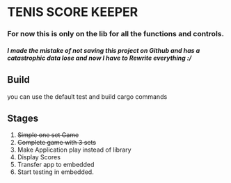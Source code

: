 # TENIS SCORE KEEPER
### For now this is only on  the lib for all the functions and controls. 

##### I made the mistake of not saving this project on Github and has a catastrophic data lose and now I have to Rewrite everything :/

## Build

you can use the default test and build cargo commands

## Stages

1. ~~Simple one set Game~~
2. ~~Complete game with 3 sets~~
3. Make Application play instead of library
4. Display Scores
5. Transfer app to embedded
6. Start testing in embedded. 